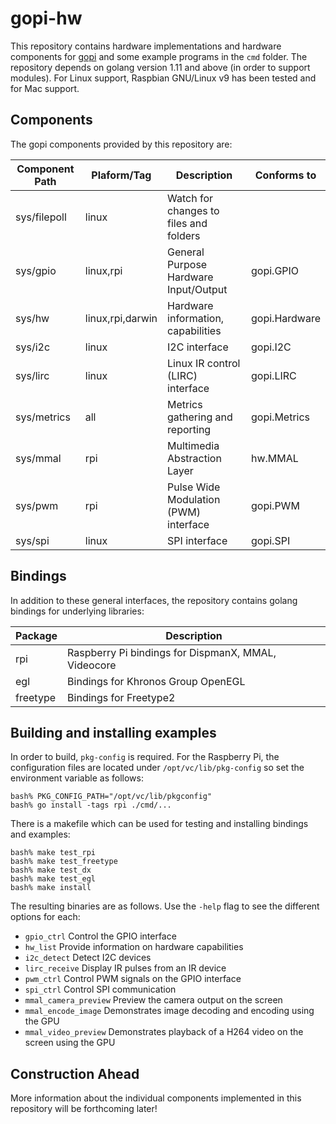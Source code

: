 # gopi-hw

This repository contains hardware implementations and hardware components for
[gopi](http://github.com/djthorpe/gopi) and some example programs in the `cmd` folder.
The repository depends on golang version 1.11 and above (in order to support modules). For
Linux support, Raspbian GNU/Linux v9 has been tested and for Mac support.

## Components

The gopi components provided by this repository are:

| Component Path | Plaform/Tag      | Description                            | Conforms to   |
| -------------- | ---------------- | -------------------------------------- |-------------- |
| sys/filepoll   | linux            | Watch for changes to files and folders | 
| sys/gpio       | linux,rpi        | General Purpose Hardware Input/Output  | gopi.GPIO     |
| sys/hw         | linux,rpi,darwin | Hardware information, capabilities     | gopi.Hardware | 
| sys/i2c        | linux            | I2C interface                          | gopi.I2C      |
| sys/lirc       | linux            | Linux IR control (LIRC) interface      | gopi.LIRC     |
| sys/metrics    | all              | Metrics gathering and reporting        | gopi.Metrics  |
| sys/mmal       | rpi              | Multimedia Abstraction Layer           | hw.MMAL       |
| sys/pwm        | rpi              | Pulse Wide Modulation (PWM) interface  | gopi.PWM      |
| sys/spi        | linux            | SPI interface                          | gopi.SPI      |

## Bindings

In addition to these general interfaces, the repository contains golang bindings for underlying
libraries:

| Package  | Description                                         |
| -------- | --------------------------------------------------- |
| rpi      | Raspberry Pi bindings for DispmanX, MMAL, Videocore |
| egl      | Bindings for Khronos Group OpenEGL                  |
| freetype | Bindings for Freetype2                              |

## Building and installing examples

In order to build, `pkg-config` is required. For the Raspberry Pi, the configuration files are located
under `/opt/vc/lib/pkg-config` so set the environment variable as follows:

```
bash% PKG_CONFIG_PATH="/opt/vc/lib/pkgconfig"
bash% go install -tags rpi ./cmd/...
```

There is a makefile which can be used for testing and installing bindings and examples:

```
bash% make test_rpi
bash% make test_freetype
bash% make test_dx
bash% make test_egl
bash% make install
```

The resulting binaries are as follows. Use the `-help` flag to see the different options for each:

  * `gpio_ctrl` Control the GPIO interface
  * `hw_list` Provide information on hardware capabilities
  * `i2c_detect` Detect I2C devices
  * `lirc_receive` Display IR pulses from an IR device
  * `pwm_ctrl` Control PWM signals on the GPIO interface
  * `spi_ctrl` Control SPI communication
  * `mmal_camera_preview` Preview the camera output on the screen
  * `mmal_encode_image` Demonstrates image decoding and encoding using the GPU
  * `mmal_video_preview` Demonstrates playback of a H264 video on the screen using the GPU

## Construction Ahead

More information about the individual components implemented in this repository will be
forthcoming later!

  

